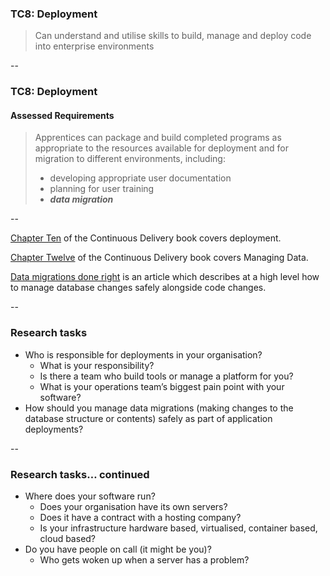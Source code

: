 ### TC8: Deployment
 
> Can understand and utilise skills to build, manage and deploy code into enterprise environments

--

### TC8: Deployment
#### Assessed Requirements

> Apprentices can package and build completed programs as appropriate to the resources available for deployment and for migration to different environments, including:
> - developing appropriate user documentation
> - planning for user training
> - ***data migration***

--

[Chapter Ten](https://learning.oreilly.com/library/view/continuous-delivery-reliable/9780321670250/ch10.html) of the Continuous Delivery book covers deployment.

[Chapter Twelve](https://learning.oreilly.com/library/view/Continuous+Delivery:+Reliable+Software+Releases+through+Build,+Test,+and+Deployment+Automation,+Video+Enhanced+Edition/9780321670250/ch12.html) of the Continuous Delivery book covers Managing Data. 

[Data migrations done right](https://www.brunton-spall.co.uk/post/2014/05/06/database-migrations-done-right/) is an article which describes at a high level how to manage database changes safely alongside code changes.

--

### Research tasks

* Who is responsible for deployments in your organisation?
    * What is your responsibility?
    * Is there a team who build tools or manage a platform for you?
    * What is your operations team’s biggest pain point with your software?
* How should you manage data migrations (making changes to the database structure or contents) safely as part of application deployments?

--

### Research tasks… continued

* Where does your software run?
    * Does your organisation have its own servers?
    * Does it have a contract with a hosting company?
    * Is your infrastructure hardware based, virtualised, container based, cloud based?
* Do you have people on call (it might be you)?
    * Who gets woken up when a server has a problem?
